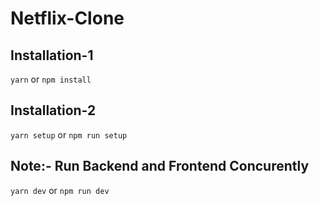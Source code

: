 # Netflix-Clone

## Installation-1

`
yarn
`
or
`
npm install
`

## Installation-2

`
yarn setup
`
or
`
npm run setup
`

## Note:- Run Backend and Frontend **Concurently**

`
yarn dev
`
or
`
npm run dev
`

